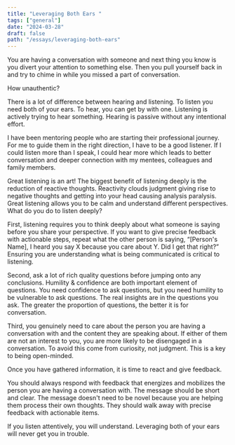 ```yaml
---
title: "Leveraging Both Ears "
tags: ["general"]
date: "2024-03-28"
draft: false
path: "/essays/leveraging-both-ears"
---
```


You are having a conversation with someone and next thing you know is you divert your attention to something else. Then you pull yourself back in and try to chime in while you missed a part of conversation.

How unauthentic?

There is a lot of difference between hearing and listening. To listen you need both of your ears. To hear, you can get by with one. Listening is actively trying to hear something. Hearing is passive without any intentional effort.

I have been mentoring people who are starting their professional journey. For me to guide them in the right direction, I have to be a good listener. If I could listen more than I speak, I could hear more which leads to better conversation and deeper connection with my mentees, colleagues and family members. 

Great listening is an art! The biggest benefit of listening deeply is the reduction of reactive thoughts. Reactivity clouds judgment giving rise to negative thoughts and getting into your head causing analysis paralysis. Great listening allows you to be calm and understand different perspectives. What do you do to listen deeply?

First, listening requires you to think deeply about what someone is saying before you share your perspective. If you want to give precise feedback with actionable steps, repeat what the other person is saying, “[Person's Name], I heard you say X because you care about Y. Did I get that right?” Ensuring you are understanding what is being communicated is critical to listening.

Second, ask a lot of rich quality questions before jumping onto any conclusions. Humility & confidence are both important element of questions. You need confidence to ask questions, but you need humility to be vulnerable to ask questions. The real insights are in the questions you ask. The greater the proportion of questions, the better it is for conversation. 

Third, you genuinely need to care about the person you are having a conversation with and the content they are speaking about. If either of them are not an interest to you, you are more likely to be disengaged in a conversation. To avoid this come from curiosity, not judgment. This is a key to being open-minded.

Once you have gathered information, it is time to react and give feedback.

You should always respond with feedback that energizes and mobilizes the person you are having a conversation with. The message should be short and clear. The message doesn't need to be novel because you are helping them process their own thoughts. They should walk away with precise feedback with actionable items.

If you listen attentively, you will understand. Leveraging both of your ears will never get you in trouble. 